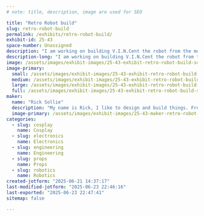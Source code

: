 ```yaml
---
# note: title, description, image are used for SEO

title: "Retro Robot build"
slug: retro-robot-build
permalink: /exhibits/retro-robot-build/
exhibit-id: 25-43
space-number: Unassigned
description: "I am working on building V.I.N.Cent the robot from the movie The Black Hole."
description-long: "I am working on building V.I.N.Cent the robot from the movie The Black Hole. This is a work in progress, so you will get to see all the inner workings, the mechanisms that make him tick!   From articulate eyes to telescoping feet you will get to see the mechanisms making the movements, instead of movie props that rely on human manipulation and CGI."
image: /assets/images/exhibit-images/25-43-exhibit-retro-robot-build-screenshot-20250621-141405-638-5852-large.png
image-primary: 
  small: /assets/images/exhibit-images/25-43-exhibit-retro-robot-build-screenshot-20250621-141405-638-5852-small.png
  medium: /assets/images/exhibit-images/25-43-exhibit-retro-robot-build-screenshot-20250621-141405-638-5852-medium.png
  large: /assets/images/exhibit-images/25-43-exhibit-retro-robot-build-screenshot-20250621-141405-638-5852-large.png
  full: /assets/images/exhibit-images/25-43-exhibit-retro-robot-build-screenshot-20250621-141405-638-5852-full.png
maker: 
  name: "Rick Sollie"
  description: "My name is Rick, I like to design and build things. From vacuum formers to 3D printers and now onto robots. I sometimes stop working on a project to make a new tool just for that project. Or sometimes learn something new just to add a new feature. I enjoy building and learning about different ways to build things."
  image-primary: /assets/images/exhibit-images/25-43-maker-retro-robot-build-screenshot-20250621-141405-638-medium.png
categories: 
  - slug: cosplay
    name: Cosplay
  - slug: electronics
    name: Electronics
  - slug: engineering
    name: Engineering
  - slug: props
    name: Props
  - slug: robotics
    name: Robotics
created-jotform: "2025-06-21 14:37:17"
last-modified-jotform: "2025-06-23 22:46:16"
last-exported: "2025-06-23 22:47:41"
sitemap: false

---
```

